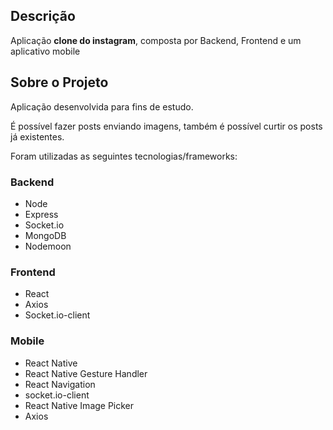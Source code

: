 ## Descrição
Aplicação **clone do instagram**, composta por Backend, Frontend e um aplicativo mobile
## Sobre o Projeto
Aplicação desenvolvida para fins de estudo. 

É possível fazer posts enviando imagens, também é possível curtir os posts já existentes.

Foram utilizadas as seguintes tecnologias/frameworks:
### Backend
 - Node
 - Express
 - Socket.io
 - MongoDB
 - Nodemoon
### Frontend
 - React
 - Axios
 - Socket.io-client 
### Mobile
 - React Native
 - React Native Gesture Handler
 - React Navigation
 - socket.io-client
 - React Native Image Picker
 - Axios